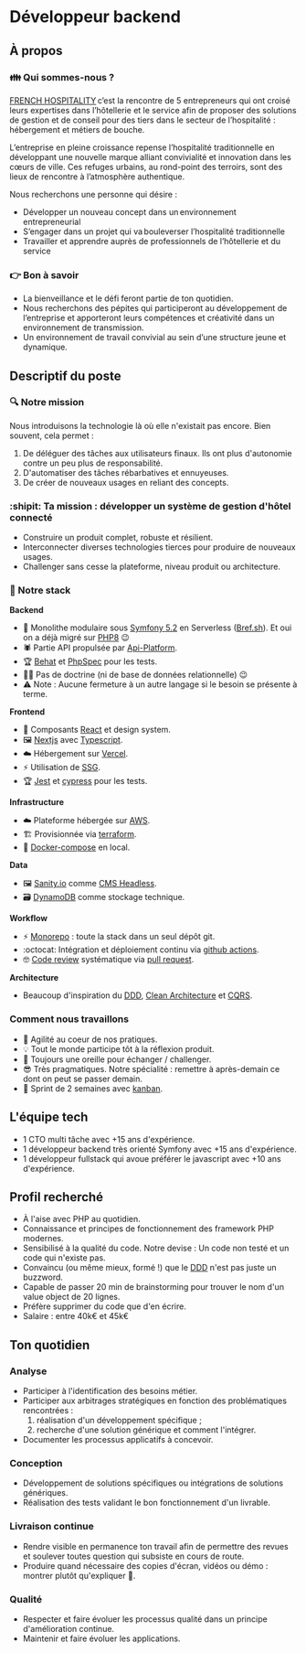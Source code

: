 # Développeur backend

## À propos

### :family: Qui sommes-nous ?

[FRENCH HOSPITALITY](https://french-hospitality.fr/) c’est la rencontre de 5 entrepreneurs qui ont croisé leurs expertises dans l’hôtellerie et le service afin de proposer des solutions de gestion et de conseil pour des tiers dans le secteur de l’hospitalité : hébergement et métiers de bouche.  

L’entreprise en pleine croissance repense l’hospitalité traditionnelle en développant une nouvelle marque alliant convivialité et innovation dans les cœurs de ville. Ces refuges urbains, au rond-point des terroirs, sont des lieux de rencontre à l’atmosphère authentique.  

Nous recherchons une personne qui désire :  

- Développer un nouveau concept dans un environnement entrepreneurial  
- S’engager dans un projet qui va bouleverser l’hospitalité traditionnelle  
- Travailler et apprendre auprès de professionnels de l’hôtellerie et du service  
  
### :point_right: Bon à savoir  

- La bienveillance et le défi feront partie de ton quotidien.  
- Nous recherchons des pépites qui participeront au développement de l’entreprise et apporteront leurs compétences et créativité dans un environnement de transmission.  
- Un environnement de travail convivial au sein d’une structure jeune et dynamique.  


## Descriptif du poste

### :mag: Notre mission

Nous introduisons la technologie là où elle n'existait pas encore. Bien souvent, cela permet :
  1. De déléguer des tâches aux utilisateurs finaux. Ils ont plus d'autonomie contre un peu plus de responsabilité.
  2. D'automatiser des tâches rébarbatives et ennuyeuses.
  3. De créer de nouveaux usages en reliant des concepts.


### :shipit: Ta mission : développer un système de gestion d'hôtel connecté

- Construire un produit complet, robuste et résilient.
- Interconnecter diverses technologies tierces pour produire de nouveaux usages.
- Challenger sans cesse la plateforme, niveau produit ou architecture.

### :toolbox: Notre stack

**Backend**

- :elephant: Monolithe modulaire sous [Symfony 5.2](https://symfony.com/blog/symfony-5-2-0-released) en Serverless ([Bref.sh](https://bref.sh/)). Et oui on a déjà migré sur [PHP8](https://www.php.net/releases/8.0/fr.php) :wink:
- :spider: Partie API propulsée par [Api-Platform](https://api-platform.com/).
- :trophy: [Behat](https://docs.behat.org/) et [PhpSpec](http://www.phpspec.net/en/stable/) pour les tests.
- :man_shrugging: Pas de doctrine (ni de base de données relationnelle) :wink:
- :warning: Note : Aucune fermeture à un autre langage si le besoin se présente à terme.

**Frontend**

- :art: Composants [React](https://fr.reactjs.org/) et design system.
- :framed_picture: [Nextjs](https://nextjs.org/) avec [Typescript](https://www.typescriptlang.org/).
- :cloud: Hébergement sur [Vercel](https://vercel.com/). 
- :zap: Utilisation de [SSG](https://vercel.com/blog/nextjs-server-side-rendering-vs-static-generation).
- :trophy: [Jest](https://jestjs.io/) et [cypress](https://www.cypress.io/) pour les tests.
    
**Infrastructure**

- :cloud: Plateforme hébergée sur [AWS](https://aws.amazon.com/fr).
- :building_construction: Provisionnée via [terraform](https://www.terraform.io/).
- :whale2: [Docker-compose](https://docs.docker.com/compose/) en local.

**Data**

- :framed_picture: [Sanity.io](https://www.sanity.io/) comme [CMS Headless](https://en.wikipedia.org/wiki/Headless_content_management_system). 
- :card_file_box: [DynamoDB](https://aws.amazon.com/fr/dynamodb/) comme stockage technique.

**Workflow**

- :zap: [Monorepo](https://en.wikipedia.org/wiki/Monorepo) : toute la stack dans un seul dépôt git.
- :octocat: Intégration et déploiement continu via [github actions](https://github.com/features/actions).
- :nerd_face: [Code review](https://github.com/features/code-review/) systématique via [pull request](https://docs.github.com/en/free-pro-team@latest/github/collaborating-with-issues-and-pull-requests/about-pull-requests).

**Architecture**

- Beaucoup d'inspiration du [DDD](https://fr.wikipedia.org/wiki/Conception_pilot%C3%A9e_par_le_domaine), [Clean Architecture](https://fr.wikipedia.org/wiki/Architecture_hexagonale_(logiciel)) et [CQRS](https://martinfowler.com/bliki/CQRS.html).

### Comment nous travaillons

- :muscle: Agilité au coeur de nos pratiques.
- :bulb: Tout le monde participe tôt à la réflexion produit.
- :boxing_glove: Toujours une oreille pour échanger / challenger.
- :sunglasses: Très pragmatiques. Notre spécialité : remettre à après-demain ce dont on peut se passer demain.
- :calendar: Sprint de 2 semaines avec [kanban](https://fr.wikipedia.org/wiki/Kanban).


## L'équipe tech 

- 1 CTO multi tâche avec +15 ans d'expérience.
- 1 développeur backend très orienté Symfony avec +15 ans d'expérience.
- 1 développeur fullstack qui avoue préférer le javascript avec +10 ans d'expérience.


## Profil recherché

- À l'aise avec PHP au quotidien.
- Connaissance et principes de fonctionnement des framework PHP modernes.
- Sensibilisé à la qualité du code. Notre devise : Un code non testé et un code qui n'existe pas.
- Convaincu (ou même mieux, formé !) que le [DDD](https://fr.wikipedia.org/wiki/Conception_pilot%C3%A9e_par_le_domaine) n'est pas juste un buzzword.
- Capable de passer 20 min de brainstorming pour trouver le nom d'un value object de 20 lignes.
- Préfère supprimer du code que d'en écrire.
- Salaire : entre 40k€ et 45k€


## Ton quotidien

### Analyse

- Participer à l'identification des besoins métier.
- Participer aux arbitrages stratégiques en fonction des problématiques rencontrées :
    1. réalisation d'un développement spécifique ;
    2. recherche d'une solution générique et comment l'intégrer.
- Documenter les processus applicatifs à concevoir.

### Conception

- Développement de solutions spécifiques ou intégrations de solutions génériques.
- Réalisation des tests validant le bon fonctionnement d'un livrable.

### Livraison continue

- Rendre visible en permanence ton travail afin de permettre des revues et soulever toutes question qui subsiste en cours de route.
- Produire quand nécessaire des copies d'écran, vidéos ou démo : montrer plutôt qu'expliquer :popcorn:.

### Qualité

- Respecter et faire évoluer les processus qualité dans un principe d'amélioration continue.
- Maintenir et faire évoluer les applications.
